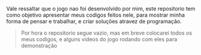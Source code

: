 Vale ressaltar que o jogo nao foi desenvolvido por mim, este repositorio tem como objetivo apresentar meus codigos feitos nele, para mostrar minha forma de pensar e trabalhar, e criar soluções atravez de programação.

>Por hora o repositorio segue vazio, mas em breve colocarei todos os meus codigos, e alguns videos do jogo rodando com eles para demonstração